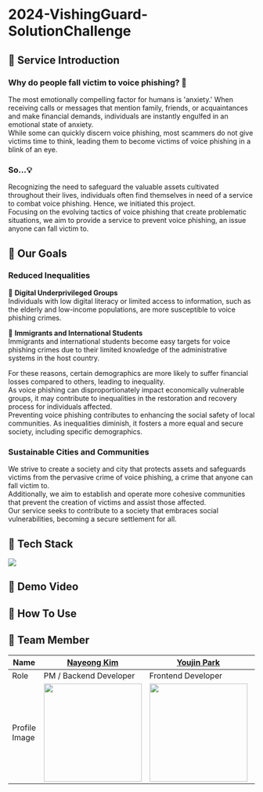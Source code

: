 # 2024-VishingGuard-SolutionChallenge
## 🚨 Service Introduction
### Why do people fall victim to voice phishing? 🤔
The most emotionally compelling factor for humans is 'anxiety.' When receiving calls or messages that mention family, friends, or acquaintances and make financial demands, individuals are instantly engulfed in an emotional state of anxiety.   
While some can quickly discern voice phishing, most scammers do not give victims time to think, leading them to become victims of voice phishing in a blink of an eye.
### So...💡
Recognizing the need to safeguard the valuable assets cultivated throughout their lives, individuals often find themselves in need of a service to combat voice phishing. Hence, we initiated this project.   
Focusing on the evolving tactics of voice phishing that create problematic situations, we aim to provide a service to prevent voice phishing, an issue anyone can fall victim to.
## 🚨 Our Goals
### Reduced Inequalities
🎯 **Digital Underprivileged Groups**   
Individuals with low digital literacy or limited access to information, such as the elderly and low-income populations, are more susceptible to voice phishing crimes.  
   
🎯 **Immigrants and International Students**   
Immigrants and international students become easy targets for voice phishing crimes due to their limited knowledge of the administrative systems in the host country.   
   
For these reasons, certain demographics are more likely to suffer financial losses compared to others, leading to inequality.   
As voice phishing can disproportionately impact economically vulnerable groups, it may contribute to inequalities in the restoration and recovery process for individuals affected.   
Preventing voice phishing contributes to enhancing the social safety of local communities. As inequalities diminish, it fosters a more equal and secure society, including specific demographics.   
### Sustainable Cities and Communities
We strive to create a society and city that protects assets and safeguards victims from the pervasive crime of voice phishing, a crime that anyone can fall victim to.   
Additionally, we aim to establish and operate more cohesive communities that prevent the creation of victims and assist those affected.   
Our service seeks to contribute to a society that embraces social vulnerabilities, becoming a secure settlement for all.

## 🚨 Tech Stack
<img src = "https://github.com/GDSC-SWU/2024-VishingGuard-SolutionChallenge/assets/87843494/4fa563e7-c86a-489c-9da7-7a4ed05222cf">  

## 🚨 Demo Video
## 🚨 How To Use
## 🚨 Team Member
| Name | [Nayeong Kim](https://github.com/nanna29) | [Youjin Park](https://github.com/youjin09222) | [Chaeyeon Kim](https://github.com/chaeyeoniklmw) | [Yourim Ha](https://github.com/YulimHa) |
| --- | --- | --- |--- | --- |
| Role | PM / Backend Developer | Frontend Developer | AI/ML Developer | UI/UX Designer |
| Profile Image | <img src = "https://github.com/GDSC-SWU/2024-VishingGuard-SolutionChallenge/assets/87843494/4979dc3a-70d3-4ac5-b2d0-8836b4323c3d" width="200">| <img src="https://github.com/GDSC-SWU/2024-VishingGuard-SolutionChallenge/assets/87843494/501cb7e7-0ef3-4ee0-839c-5be14a5a97fc" width="200"/> | <img src="https://github.com/GDSC-SWU/2024-VishingGuard-SolutionChallenge/assets/87843494/19ebd231-f272-409f-a97c-8bf6b691feae" height="200" width="200" /> | <img src="https://github.com/GDSC-SWU/2024-VishingGuard-SolutionChallenge/assets/87843494/ebb4b91b-ed71-47b1-8f9b-1eed4dc32d8d" width="200"/> |
